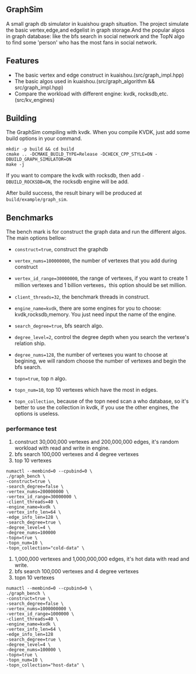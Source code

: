 ## GraphSim
A small graph db simulator in kuaishou graph situation.
The project simulate the basic vertex,edge,and edgelist in graph storage.And the popular algos in graph database: 
like the bfs search in social network and the TopN algo to find some 'person' who has the most fans in social network.

## Features
- The basic vertex and edge construct in kuaishou.(src/graph_impl.hpp)
- The basic algos used in kuaishou.(src/graph_algorithm && src/graph_impl.hpp)
- Compare the workload with different engine: kvdk, rocksdb,etc.(src/kv_engines)

## Building
The GraphSim compiling with kvdk.
When you compile KVDK, just add some build options in your command.
```shell
mkdir -p build && cd build
cmake .. -DCMAKE_BUILD_TYPE=Release -DCHECK_CPP_STYLE=ON -DBUILD_GRAPH_SIMULATOR=ON
make -j
```
If you want to compare the kvdk with rocksdb, then add `-DBUILD_ROCKSDB=ON`, the rocksdb engine will be add.

After build success, the result binary will be produced at `build/example/graph_sim`.

## Benchmarks
The bench mark is for construct the graph data and run the different algos.
The main options bellow:
- `construct=true`, construct the graphdb
- `vertex_nums=100000000`, the number of vertexes that you add during construct
- `vertex_id_range=30000000`, the range of vertexes, if you want to create 1 million vertexes and 1 billion vertexes，this option should
be set million.
- `client_threads=32`, the benchmark threads in construct.
- `engine_name=kvdk`, there are some engines for you to choose: kvdk,rocksdb,memory. You just need input the name of the engine.

- `search_degree=true`, bfs search algo.
- `degree_level=2`, control the degree depth when you search the vertexe's relation ship.
- `degree_nums=128`, the number of vertexes you want to choose at begining, we will random choose the number of vertexes
and begin the bfs search.

- `topn=true`, top n algo.
- `topn_num=10`, top 10 vertexes which have the most in edges.
- `topn_collection`, because of the topn need scan a who database, so it's better to use the collection in kvdk, if you 
use the other engines, the options is useless.


### performance test
1. construct 30,000,000 vertexes and 200,000,000 edges, it's random workload with read and write in engine.
2. bfs search 100,000 vertexes and 4 degree vertexes
3. top 10 vertexes
```shell
numactl --membind=0 --cpubind=0 \
./graph_bench \
-construct=true \
-search_degree=false \
-vertex_nums=200000000 \
-vertex_id_range=30000000 \
-client_threads=40 \
-engine_name=kvdk \
-vertex_info_len=64 \
-edge_info_len=128 \
-search_degree=true \
-degree_level=4 \
-degree_nums=100000
-topn=true \
-topn_num=10 \
-topn_collection="cold-data" \
```

1. 1,000,000 vertexes and 1,000,000,000 edges, it's hot data with read and write.
2. bfs search 100,000 vertexes and 4 degree vertexes
3. topn 10 vertexes
```shell
numactl --membind=0 --cpubind=0 \
./graph_bench \
-construct=true \
-search_degree=false \
-vertex_nums=1000000000 \
-vertex_id_range=1000000 \
-client_threads=40 \
-engine_name=kvdk \
-vertex_info_len=64 \
-edge_info_len=128
-search_degree=true \
-degree_level=4 \
-degree_nums=100000 \
-topn=true \
-topn_num=10 \
-topn_collection="host-data" \
```
